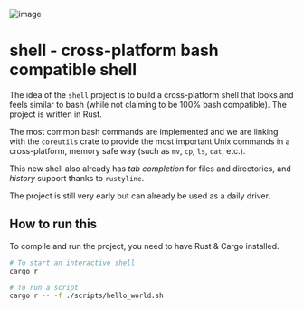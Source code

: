 ![image](https://github.com/user-attachments/assets/9d56a2de-b41a-49a0-b724-f5a948e449fc)

# shell - cross-platform bash compatible shell

The idea of the `shell` project is to build a cross-platform shell that looks and feels similar to bash (while not claiming to be 100% bash compatible).
The project is written in Rust.

The most common bash commands are implemented and we are linking with the `coreutils` crate to provide the most important Unix commands in a cross-platform, memory safe way (such as `mv`, `cp`, `ls`, `cat`, etc.).

This new shell also already has _tab completion_ for files and directories, and _history_ support thanks to `rustyline`.

The project is still very early but can already be used as a daily driver.


[](https://github.com/user-attachments/assets/7f5c72ed-2bce-4f64-8a53-792d153cf574)


## How to run this

To compile and run the project, you need to have Rust & Cargo installed.

```bash
# To start an interactive shell
cargo r

# To run a script
cargo r -- -f ./scripts/hello_world.sh
```

